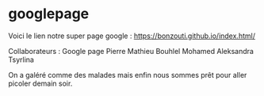 # googlepage
Voici le lien notre super page google : https://bonzouti.github.io/index.html/

Collaborateurs :
Google page
Pierre Mathieu 
Bouhlel Mohamed
Aleksandra Tsyrlina




On a galéré comme des malades mais enfin nous sommes prêt pour aller picoler demain soir.
